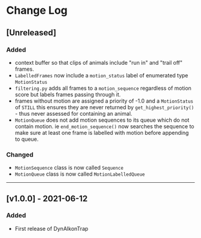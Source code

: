 # Change Log

## [Unreleased]

### Added 
- context buffer so that clips of animals include "run in" and "trail off" frames. 
- `LabelledFrames` now include a `motion_status` label of enumerated type `MotionStatus`
- `filtering.py` adds all frames to a `motion_sequence` regardless of motion score but labels frames passing through it. 
- frames without motion are assigned a priority of -1.0 and a `MotionStatus` of `STILL` this ensures they are never returned by `get_highest_priority()` - thus never assessed for containing an animal.
- `MotionQueue` does not add motion sequences to its queue which do not contain motion. ie `end_motion_sequence()` now searches the sequence to make sure at least one frame is labelled with motion before appending to queue.  


### Changed
- `MotionSequence` class is now called `Sequence`
- `MotionQueue` class is now called `MotionLabelledQueue` 
---

## [v1.0.0] - 2021-06-12
### Added
- First release of DynAIkonTrap
